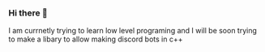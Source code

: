 ### Hi there 👋

I am currnetly trying to learn low level programing and I will be soon trying to make a libary to allow making discord bots in c++ 
